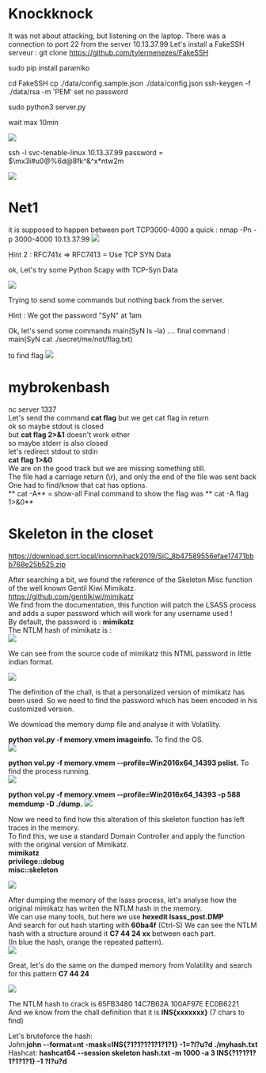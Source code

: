 # Knockknock

It was not about attacking, but listening on the laptop.
There was a connection to port 22 from the server 10.13.37.99
Let's install a FakeSSH serveur :
git clone https://github.com/tylermenezes/FakeSSH

sudo pip install paramiko

cd FakeSSH
cp ./data/config.sample.json ./data/config.json
ssh-keygen -f ./data/rsa -m 'PEM' 
set no password

sudo python3 server.py

wait max 10min

![](https://github.com/k4nfr3/CTF-writeup/blob/master/2019-Insomnihack/fakessh_1.jpg)

ssh -l svc-tenable-linux 10.13.37.99
password = $\mx3i#u0@%6d@8fk^&^x*ntw2m

![](https://github.com/k4nfr3/CTF-writeup/blob/master/2019-Insomnihack/fakessh_2.jpg)

# Net1

it is supposed to happen between port TCP3000-4000
a quick : nmap -Pn -p 3000-4000 10.13.37.99
![](https://github.com/k4nfr3/CTF-writeup/blob/master/2019-Insomnihack/Net00.jpg)


Hint 2 : RFC741x => RFC7413 = Use TCP SYN Data

ok, Let's try some Python Scapy with TCP-Syn Data

![](https://github.com/k4nfr3/CTF-writeup/blob/master/2019-Insomnihack/Net0.jpg)

Trying to send some commands but nothing back from the server.

Hint : We got the password "SyN" at 1am

Ok, let's send some commands
main(SyN ls -la)
....
final command : main(SyN cat ./secret/me/not/flag.txt)

to find flag 
![](https://github.com/k4nfr3/CTF-writeup/blob/master/2019-Insomnihack/Net1.jpg)



# mybrokenbash

nc server 1337    
Let's send the command **cat flag** but we get cat flag in return  
ok so maybe stdout is closed  
but **cat flag 2>&1** doesn't work either    
so maybe stderr is also closed  
let's redirect stdout to stdin  
**cat flag 1>&0**    
We are on the good track but we are missing something still.  
The file had a carriage return (\r), and only the end of the file was sent back  
One had to find/know that cat has options.  
** cat -A** = show-all
Final command to show the flag was ** cat -A flag 1>&0**



# Skeleton in the closet

https://download.scrt.local/insomnihack2019/SiC_8b47589556efae17471bbb768e25b525.zip

After searching a bit, we found the reference of the Skeleton Misc function of the well known Gentil Kiwi Mimikatz.
https://github.com/gentilkiwi/mimikatz  
We find from the documentation, this function will patch the LSASS process and adds a super password which will work for any username used !   
By default, the password is : **mimikatz**  
The NTLM hash of mimikatz is :  
![](https://github.com/k4nfr3/CTF-writeup/blob/master/2019-Insomnihack/skeleton0b.jpg)  

We can see from the source code of mimikatz this NTML password in little indian format.  

![](https://github.com/k4nfr3/CTF-writeup/blob/master/2019-Insomnihack/skeleton0.jpg)  

The definition of the chall, is that a personalized version of mimikatz has been used. 
So we need to find the password which has been encoded in his customized version.  

We download the memory dump file and analyse it with Volatility.   

**python vol.py -f memory.vmem imageinfo.** To find the OS.  
![](https://github.com/k4nfr3/CTF-writeup/blob/master/2019-Insomnihack/skeleton1.jpg)

**python vol.py -f memory.vmem --profile=Win2016x64_14393 pslist.** To find the process running.    
![](https://github.com/k4nfr3/CTF-writeup/blob/master/2019-Insomnihack/skeleton2.jpg)

**python vol.py -f memory.vmem --profile=Win2016x64_14393 -p 588 memdump -D ./dump.**
![](https://github.com/k4nfr3/CTF-writeup/blob/master/2019-Insomnihack/skeleton2b.jpg)

Now we need to find how this alteration of this skeleton function has left traces in the memory.  
To find this, we use a standard Domain Controller and apply the function with the original version of Mimikatz.  
**mimikatz**  
**privilege::debug**    
**misc::skeleton**  

![](https://github.com/k4nfr3/CTF-writeup/blob/master/2019-Insomnihack/skeleton2bb.jpg)

After dumping the memory of the lsass process, let's analyse how the original mimikatz has writen the NTLM hash in the memory.  
We can use many tools, but here we use **hexedit lsass_post.DMP**  
And search for out hash starting with **60ba4f**  (Ctrl-S)
We can see the NTLM hash with a structure around it **C7 44 24 xx** between each part.  
(In blue the hash, orange the repeated pattern).    
![](https://github.com/k4nfr3/CTF-writeup/blob/master/2019-Insomnihack/skeleton3.jpg)

Great, let's do the same on the dumped memory from Volatility and search for this pattern **C7 44 24**  

![](https://github.com/k4nfr3/CTF-writeup/blob/master/2019-Insomnihack/skeleton4.jpg)

The NTLM hash to crack is 65FB3480 14C7B62A 100AF97E EC0B6221  
And we know from the chall definition that it is **INS{xxxxxxx}** (7 chars to find)  

Let's bruteforce the hash:  
John:**john --format=nt -mask=INS{?1?1?1?1?1?1?1} -1=?l?u?d ./myhash.txt**  
Hashcat: **hashcat64 --session skeleton hash.txt -m 1000 -a 3 INS{?1?1?1?1?1?1?1} -1 ?l?u?d**  



